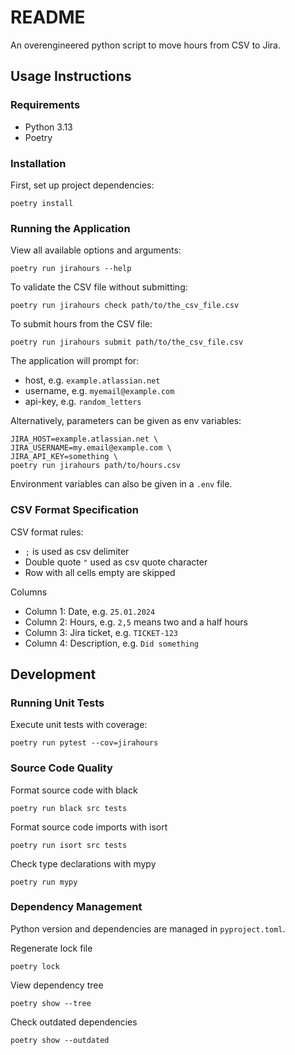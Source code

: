 # README

An overengineered python script to move hours from CSV to Jira.

## Usage Instructions

### Requirements

* Python 3.13
* Poetry

### Installation

First, set up project dependencies:

    poetry install

### Running the Application

View all available options and arguments:

    poetry run jirahours --help

To validate the CSV file without submitting:

    poetry run jirahours check path/to/the_csv_file.csv

To submit hours from the CSV file:

    poetry run jirahours submit path/to/the_csv_file.csv

The application will prompt for:
* host, e.g. `example.atlassian.net`
* username, e.g. `myemail@example.com`
* api-key, e.g. `random_letters`

Alternatively, parameters can be given as env variables:

    JIRA_HOST=example.atlassian.net \
    JIRA_USERNAME=my.email@example.com \
    JIRA_API_KEY=something \
    poetry run jirahours path/to/hours.csv

Environment variables can also be given in a `.env` file.

### CSV Format Specification

CSV format rules:
* `;` is used as csv delimiter
* Double quote `"` used as csv quote character
* Row with all cells empty are skipped

Columns
* Column 1: Date, e.g. `25.01.2024`
* Column 2: Hours, e.g. `2,5` means two and a half hours
* Column 3: Jira ticket, e.g. `TICKET-123`
* Column 4: Description, e.g. `Did something`

## Development

### Running Unit Tests

Execute unit tests with coverage:

    poetry run pytest --cov=jirahours

### Source Code Quality

Format source code with black

    poetry run black src tests

Format source code imports with isort

    poetry run isort src tests

Check type declarations with mypy

    poetry run mypy

### Dependency Management

Python version and dependencies are managed in `pyproject.toml`.

Regenerate lock file

    poetry lock

View dependency tree

    poetry show --tree

Check outdated dependencies

    poetry show --outdated
